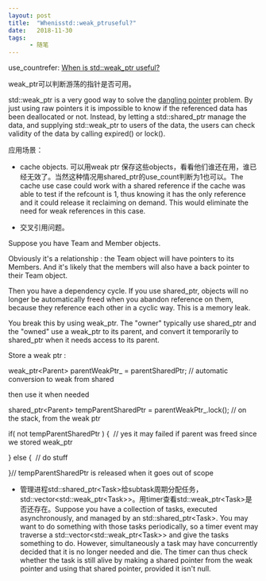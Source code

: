 ```yaml
---
layout: post
title:  "Whenisstd::weak_ptruseful?"
date:   2018-11-30
tags:
      - 随笔
---
```



use_countrefer: [When is std::weak_ptr
useful?](https://stackoverflow.com/questions/12030650/when-is-stdweak-ptr-useful)

weak_ptr可以判断游荡的指针是否可用。

std::weak_ptr is a very good way to solve the [dangling
pointer](https://en.wikipedia.org/wiki/Dangling_pointer) problem. By
just using raw pointers it is impossible to know if the referenced data
has been deallocated or not. Instead, by letting a std::shared_ptr
manage the data, and supplying std::weak_ptr to users of the data, the
users can check validity of the data by calling expired() or lock().

应用场景：

-   cache objects. 可以用weak ptr
    保存这些objects，看看他们谁还在用，谁已经无效了。当然这种情况用shared_ptr的use_count判断为1也可以。The
    cache use case could work with a shared reference if the cache was
    able to test if the refcount is 1, thus knowing it has the only
    reference and it could release it reclaiming on demand. This would
    eliminate the need for weak references in this case.

-   交叉引用问题。

Suppose you have Team and Member objects.

Obviously it\'s a relationship : the Team object will have pointers to
its Members. And it\'s likely that the members will also have a back
pointer to their Team object.

Then you have a dependency cycle. If you use shared_ptr, objects will no
longer be automatically freed when you abandon reference on them,
because they reference each other in a cyclic way. This is a memory
leak.

You break this by using weak_ptr. The \"owner\" typically use shared_ptr
and the \"owned\" use a weak_ptr to its parent, and convert it
temporarily to shared_ptr when it needs access to its parent.

Store a weak ptr :

weak_ptr\<Parent> parentWeakPtr\_ = parentSharedPtr; // automatic
conversion to weak from shared

then use it when needed

shared_ptr\<Parent> tempParentSharedPtr = parentWeakPtr\_.lock(); // on
the stack, from the weak ptr

if( not tempParentSharedPtr ) {  // yes it may failed if parent was
freed since we stored weak_ptr

} else {  // do stuff

}// tempParentSharedPtr is released when it goes out of scope

-   管理进程std::shared_ptr\<Task>给subtask周期分配任务，std::vector\<std::weak_ptr\<Task>\>。用timer查看std::weak_ptr\<Task>是否还存在。Suppose
    you have a collection of tasks, executed asynchronously, and managed
    by an std::shared_ptr\<Task>. You may want to do something with
    those tasks periodically, so a timer event may traverse a
    std::vector\<std::weak_ptr\<Task>\> and give the tasks something to
    do. However, simultaneously a task may have concurrently decided
    that it is no longer needed and die. The timer can thus check
    whether the task is still alive by making a shared pointer from the
    weak pointer and using that shared pointer, provided it isn\'t null.



